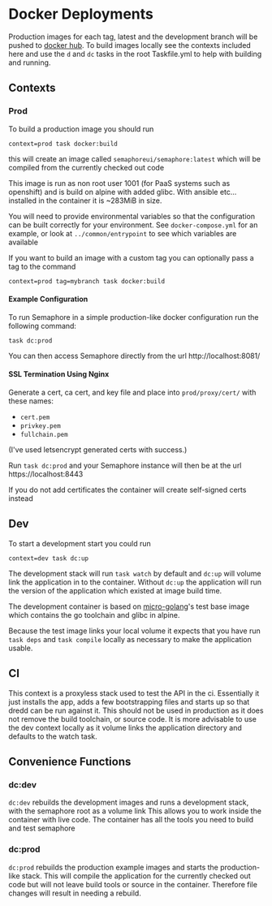 # Docker Deployments

Production images for each tag, latest and the development branch will be pushed to [docker hub](https://hub.docker.com/r/semaphoreui/semaphore).
To build images locally see the contexts included here and use the `d` and `dc` tasks in the root Taskfile.yml to help with building and running.

## Contexts

### Prod

To build a production image you should run

    context=prod task docker:build
    
this will create an image called `semaphoreui/semaphore:latest` which will be compiled from the currently checked out code

This image is run as non root user 1001 (for PaaS systems such as openshift) and is build on alpine with added glibc.
With ansible etc... installed in the container it is ~283MiB in size.

You will need to provide environmental variables so that the configuration can be built correctly for your environment.
See `docker-compose.yml` for an example, or look at `../common/entrypoint` to see which variables are available
        
If you want to build an image with a custom tag you can optionally pass a tag to the command

    context=prod tag=mybranch task docker:build
    
#### Example Configuration

To run Semaphore in a simple production-like docker configuration run the following command:

    task dc:prod

You can then access Semaphore directly from the url http://localhost:8081/

#### SSL Termination Using Nginx

Generate a cert, ca cert, and key file and place into `prod/proxy/cert/` with
these names:

* `cert.pem`
* `privkey.pem`
* `fullchain.pem`

(I've used letsencrypt generated certs with success.)

Run `task dc:prod` and your Semaphore instance will then be at the url
https://localhost:8443

If you do not add certificates the container will create self-signed certs instead

## Dev

To start a development start you could run
```
context=dev task dc:up
```
The development stack will run `task watch` by default and `dc:up` will volume link the application in to the container.
Without `dc:up` the application will run the version of the application which existed at image build time.

The development container is based on [micro-golang](https://github.com/twhiston/micro-golang)'s test base image
which contains the go toolchain and glibc in alpine.

Because the test image links your local volume it expects that you have run `task deps` and `task compile` locally 
as necessary to make the application usable.

## CI

This context is a proxyless stack used to test the API in the ci. Essentially it just installs the app, adds a few bootstrapping files
and starts up so that dredd can be run against it. This should not be used in production as it does not remove the build toolchain,
or source code.
It is more advisable to use the dev context locally as it volume links the application directory and defaults to the watch task.

## Convenience Functions

### dc:dev

`dc:dev` rebuilds the development images and runs a development stack, with the semaphore root as a volume link
This allows you to work inside the container with live code. The container has all the tools you need to build and test semaphore

### dc:prod
   
`dc:prod` rebuilds the production example images and starts the production-like stack. 
This will compile the application for the currently checked out code but will not leave build tools or source in the container.
Therefore file changes will result in needing a rebuild.

